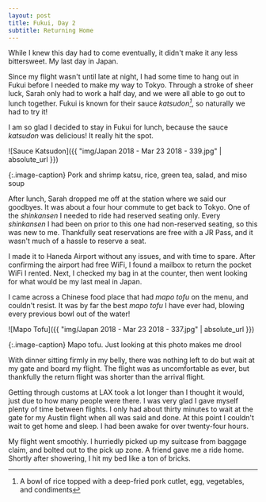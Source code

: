 ```yaml
---
layout: post
title: Fukui, Day 2
subtitle: Returning Home
---
```

While I knew this day had to come eventually, it didn't make it any less bittersweet. My last day in Japan.

Since my flight wasn't until late at night, I had some time to hang out in Fukui before I needed to make my way to Tokyo. Through a stroke of sheer luck, Sarah only had to work a half day, and we were all able to go out to lunch together. Fukui is known for their sauce _katsudon[^1]_, so naturally we had to try it!

I am so glad I decided to stay in Fukui for lunch, because the sauce _katsudon_ was delicious! It really hit the spot.

![Sauce Katsudon]({{ "img/Japan 2018 - Mar 23 2018 - 339.jpg" | absolute_url }})

{:.image-caption}
Pork and shrimp katsu, rice, green tea, salad, and miso soup

After lunch, Sarah dropped me off at the station where we said our goodbyes. It was about a four hour commute to get back to Tokyo. One of the _shinkansen_ I needed to ride had reserved seating only. Every _shinkansen_ I had been on prior to this one had non-reserved seating, so this was new to me. Thankfully seat reservations are free with a JR Pass, and it wasn't much of a hassle to reserve a seat.

I made it to Haneda Airport without any issues, and with time to spare. After confirming the airport had free WiFi, I found a mailbox to return the pocket WiFi I rented. Next, I checked my bag in at the counter, then went looking for what would be my last meal in Japan.

I came across a Chinese food place that had _mapo tofu_ on the menu, and couldn't resist. It was by far the best _mapo tofu_ I have ever had, blowing every previous bowl out of the water!

![Mapo Tofu]({{ "img/Japan 2018 - Mar 23 2018 - 337.jpg" | absolute_url }})

{:.image-caption}
Mapo tofu. Just looking at this photo makes me drool

With dinner sitting firmly in my belly, there was nothing left to do but wait at my gate and board my flight. The flight was as uncomfortable as ever, but thankfully the return flight was shorter than the arrival flight.

Getting through customs at LAX took a lot longer than I thought it would, just due to how many people were there. I was very glad I gave myself plenty of time between flights. I only had about thirty minutes to wait at the gate for my Austin flight when all was said and done. At this point I couldn't wait to get home and sleep. I had been awake for over twenty-four hours. 

My flight went smoothly. I hurriedly picked up my suitcase from baggage claim, and bolted out to the pick up zone. A friend gave me a ride home. Shortly after showering, I hit my bed like a ton of bricks.

[^1]: A bowl of rice topped with a deep-fried pork cutlet, egg, vegetables, and condiments